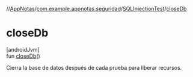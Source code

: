//[AppNotas](../../../index.md)/[com.example.appnotas.seguridad](../index.md)/[SQLInjectionTest](index.md)/[closeDb](close-db.md)

# closeDb

[androidJvm]\
fun [closeDb](close-db.md)()

Cierra la base de datos después de cada prueba para liberar recursos.
